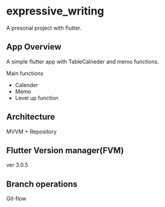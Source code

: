 # expressive_writing

A presonal project with flutter.

## App Overview

A simple flutter app with TableCalneder and memo functions.

Main functions
 - Calender
 - Memo
 - Level up function

## Architecture

MVVM + Repository

## Flutter Version manager(FVM)

ver 3.0.5

## Branch operations

Git-flow
